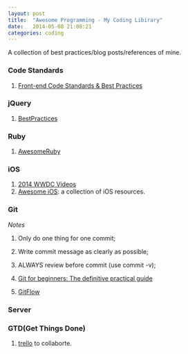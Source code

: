 ```yaml
---
layout: post
title:  "Awesome Programming - My Coding Libirary"
date:   2014-05-08 21:08:21
categories: coding
---
```


A collection of best practices/blog posts/references of mine.

### Code Standards
1. [Front-end Code Standards & Best Practices](http://isobar-idev.github.io/code-standards/)

### jQuery
1. [BestPractices](http://gregfranko.com/jquery-best-practices/#/13)

### Ruby
1. [AwesomeRuby](https://github.com/markets/awesome-ruby)

### iOS
1. [2014 WWDC Videos](https://developer.apple.com/videos/wwdc/2014/)
2. [Awesome iOS](https://github.com/vsouza/awesome-ios): a collection of iOS resources.

### Git
*Notes*
1. Only do one thing for one commit;
2. Write commit message as clearly as possible;
3. ALWAYS review before commit (use commit -v);

1. [Git for beginners: The definitive practical guide](http://stackoverflow.com/questions/315911/git-for-beginners-the-definitive-practical-guide)
2. [GitFlow](http://nvie.com/posts/a-successful-git-branching-model/)

### Server

### GTD(Get Things Done)
1. [trello](www.trello.com) to collaborte.
